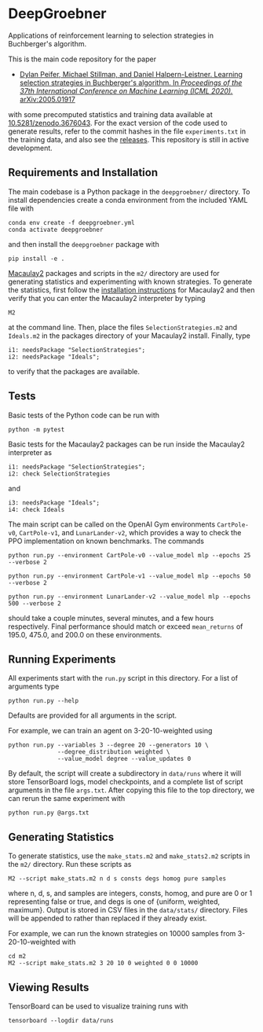 # DeepGroebner

Applications of reinforcement learning to selection strategies in Buchberger's
algorithm.

This is the main code repository for the paper

* [Dylan Peifer, Michael Stillman, and Daniel Halpern-Leistner.
Learning selection strategies in Buchberger's algorithm.
In *Proceedings of the 37th International Conference on Machine Learning
(ICML 2020).*](https://icml.cc/virtual/2020/poster/6742)
[arXiv:2005.01917](https://arxiv.org/abs/2005.01917)

with some precomputed statistics and training data available at
[10.5281/zenodo.3676043](https://doi.org/10.5281/zenodo.3676043). For the exact
version of the code used to generate results, refer to the commit hashes in the
file `experiments.txt` in the training data, and also see the
[releases](https://github.com/dylanpeifer/deepgroebner/releases). This
repository is still in active development.

## Requirements and Installation

The main codebase is a Python package in the `deepgroebner/` directory. To
install dependencies create a conda environment from the included YAML file
with

    conda env create -f deepgroebner.yml
    conda activate deepgroebner

and then install the `deepgroebner` package with

    pip install -e .

[Macaulay2](http://www2.macaulay2.com/Macaulay2/) packages and scripts in the
`m2/` directory are used for generating statistics and experimenting with known
strategies. To generate the statistics, first follow the [installation
instructions](http://www2.macaulay2.com/Macaulay2/Downloads/) for Macaulay2 and
then verify that you can enter the Macaulay2 interpreter by typing

    M2

at the command line. Then, place the files `SelectionStrategies.m2` and
`Ideals.m2` in the packages directory of your Macaulay2 install. Finally, type

    i1: needsPackage "SelectionStrategies";
    i2: needsPackage "Ideals";
    
to verify that the packages are available.
    
## Tests

Basic tests of the Python code can be run with

    python -m pytest
    
Basic tests for the Macaulay2 packages can be run inside the Macaulay2
interpreter as

    i1: needsPackage "SelectionStrategies";
    i2: check SelectionStrategies

and

    i3: needsPackage "Ideals";
    i4: check Ideals

The main script can be called on the OpenAI Gym environments `CartPole-v0`,
`CartPole-v1`, and `LunarLander-v2`, which provides a way to check the PPO
implementation on known benchmarks. The commands

    python run.py --environment CartPole-v0 --value_model mlp --epochs 25 --verbose 2

    python run.py --environment CartPole-v1 --value_model mlp --epochs 50 --verbose 2

    python run.py --environment LunarLander-v2 --value_model mlp --epochs 500 --verbose 2
    
should take a couple minutes, several minutes, and a few hours respectively.
Final performance should match or exceed `mean_returns` of 195.0, 475.0, and
200.0 on these environments.

## Running Experiments

All experiments start with the `run.py` script in this directory. For a list of
arguments type
    
    python run.py --help

Defaults are provided for all arguments in the script.

For example, we can train an agent on 3-20-10-weighted using

    python run.py --variables 3 --degree 20 --generators 10 \
                  --degree_distribution weighted \
                  --value_model degree --value_updates 0

By default, the script will create a subdirectory in `data/runs` where it will
store TensorBoard logs, model checkpoints, and a complete list of script
arguments in the file `args.txt`. After copying this file to the top
directory, we can rerun the same experiment with

    python run.py @args.txt

## Generating Statistics

To generate statistics, use the `make_stats.m2` and `make_stats2.m2` scripts in
the `m2/` directory. Run these scripts as

    M2 --script make_stats.m2 n d s consts degs homog pure samples

where n, d, s, and samples are integers, consts, homog, and pure are 0 or 1
representing false or true, and degs is one of {uniform, weighted, maximum}.
Output is stored in CSV files in the `data/stats/` directory. Files will be appended to
rather than replaced if they already exist.

For example, we can run the known strategies on 10000 samples from 3-20-10-weighted with

    cd m2
    M2 --script make_stats.m2 3 20 10 0 weighted 0 0 10000

## Viewing Results
TensorBoard can be used to visualize training runs with

    tensorboard --logdir data/runs

